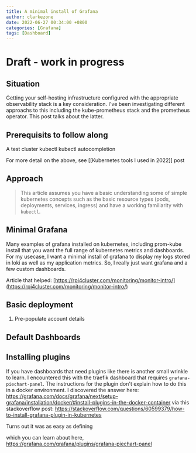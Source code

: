 ```yaml
---
title: A minimal install of Grafana
author: clarkezone
date: 2022-06-27 00:34:00 +0800
categories: [Grafana]
tags: [Dashboard]
---
```

# Draft - work in progress
## Situation
Getting your self-hosting infrastructure configured with the appropriate observability stack is a key consideration.  I've been investigating different approachs to this including the kube-prometheus stack and the prometheus operator.  This post talks about the latter.

## Prerequisits to follow along
A test cluster
kubectl
kubectl autocompletion

For more detail on the above, see [[Kubernetes tools I used in 2022]] post

## Approach
> This article assumes you have a basic understanding some of simple kubernetes concepts 
> such as the basic resource types (pods, deployments, services, ingress) and have a 
> working familiarity with `kubectl`.

## Minimal Grafana
Many examples of grafana installed on kubernetes, including prom-kube install that you want the full range of kubernetes metrics and dashboards.  For my usecase, I want a minimal install of grafana to display my logs stored in loki as well as my application metrics.  So, I really just want grafana and a few custom dashboards.

Article that helped: [https://rpi4cluster.com/monitoring/monitor-intro/](https://rpi4cluster.com/monitoring/monitor-intro/)

## Basic deployment

1. Pre-populate account details

## Default Dashboards
 
## Installing plugins

If you have dashboards that need plugins like there is another small wrinkle to learn.  I encountered this with the traefik dashboard that requires `grafana-piechart-panel`.  The instructions for the plugin don't explain how to do this in a docker environment.  I discovered the answer here: https://grafana.com/docs/grafana/next/setup-grafana/installation/docker/#install-plugins-in-the-docker-container via this stackoverflow post: https://stackoverflow.com/questions/60599379/how-to-install-grafana-plugin-in-kubernetes

Turns out it was as easy as defining 

 which you can learn about here, https://grafana.com/grafana/plugins/grafana-piechart-panel 